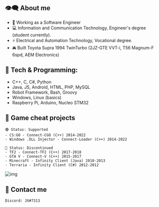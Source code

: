 ## 👁‍🗨 About me
- 💼 Working as a Software Engineer
- ‍💻 Information and Communication Technology, Engineer's degree (student currently).
- ⚡ Electrical and Automation Technology, Vocational degree.
- 🚘 Built Toyota Supra 1994 TwinTurbo (2JZ-GTE VVT-i, T56 Magnum-F 6spd, AEM Electronics)
## 🔧 Tech & Programming:
  - C++, C, C#, Python
  - Java, JS, Android, HTML, PHP, MySQL
  - Robot Framework, Bash, Groovy
  - Windows, Linux (basics)
  - Raspberry Pi, Arduino, Nucleo STM32

## 📌 Game cheat projects 
    🟢 Status: Supported
    - CS:GO - Connect-CGO (C++) 2014-2022
    - Windows .DLL Injector - Connect-Loader (C++) 2014-2022

    🔴 Status: Discontinued
    - TF2 - Connect-TF2 (C++) 2017-2018
    - GTA V - Connect-V (C++) 2015-2017
    - Minecraft - Infinity Client (Java) 2010-2013
    - Terraria - Infinity Client (C#) 2012-2012
    
![img](https://i.imgur.com/bUEBYeW.png)

## 💬 Contact me
    Discord: JX#7313
